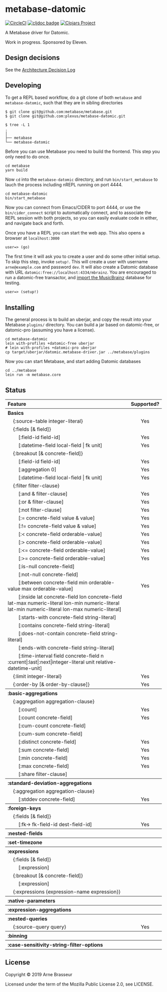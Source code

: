 # metabase-datomic

<!-- badges -->
[![CircleCI](https://circleci.com/gh/plexus/metabase-datomic.svg?style=svg)](https://circleci.com/gh/plexus/metabase-datomic) [![cljdoc badge](https://cljdoc.org/badge/plexus/metabase-datomic)](https://cljdoc.org/d/plexus/metabase-datomic) [![Clojars Project](https://img.shields.io/clojars/v/plexus/metabase-datomic.svg)](https://clojars.org/plexus/metabase-datomic)
<!-- /badges -->

A Metabase driver for Datomic.

Work in progress. Sponsored by Eleven.

## Design decisions

See the [Architecture Decision Log](doc/architecture_decision_log.org)

## Developing

To get a REPL based workflow, do a git clone of both `metabase` and
`metabase-datomic`, such that they are in sibling directories

``` shell
$ git clone git@github.com:metabase/metabase.git
$ git clone git@github.com:plexus/metabase-datomic.git

$ tree -L 1
.
│
├── metabase
└── metabase-datomic
```

Before you can use Metabase you need to build the frontend. This step you only
need to do once.

``` shell
cd metabase
yarn build
```

Now `cd` into the `metabase-datomic` directory, and run `bin/start_metabase` to
lauch the process including nREPL running on port 4444.

``` shell
cd metabase-datomic
bin/start_metabase
```

Now you can connect from Emacs/CIDER to port 4444, or use the
`bin/cider_connect` script to automatically connect, and to associate the REPL
session with both projects, so you can easily evaluate code in either, and
navigate back and forth.

Once you have a REPL you can start the web app. This also opens a browser at
`localhost:3000`

``` clojure
user=> (go)
```

The first time it will ask you to create a user and do some other initial setup.
To skip this step, invoke `setup!`. This will create a user with username
`arne@example.com` and password `dev`. It will also create a Datomic database
with URL `datomic:free://localhost:4334/mbrainz`. You are encouraged to run a
datomic-free transactor, and
[import the MusicBrainz](https://github.com/Datomic/mbrainz-sample)
database for testing.

``` clojure
user=> (setup!)
```

## Installing

The general process is to build an uberjar, and copy the result into your
Metabase `plugins/` directory. You can build a jar based on datomic-free, or
datomic-pro (assuming you have a license).

``` shell
cd metabase-datomic
lein with-profiles +datomic-free uberjar
# lein with-profiles +datomic-pro uberjar
cp target/uberjar/datomic.metabase-driver.jar ../metabase/plugins
```

Now you can start Metabase, and start adding Datomic databases

``` shell
cd ../metabase
lein run -m metabase.core
```

## Status

<!-- feature-table -->
<table><tr><th align='left'>Feature</th><th align='center'>Supported?</th></tr><tr><th align='left'>Basics</th><th align='center'></th></tr><tr><td align='left'>&nbsp;&nbsp;&nbsp;&nbsp;{:source-table integer-literal}</td><td align='center'>Yes</td></tr><tr><td align='left'>&nbsp;&nbsp;&nbsp;&nbsp;{:fields [&amp; field]}</td><td align='center'></td></tr><tr><td align='left'>&nbsp;&nbsp;&nbsp;&nbsp;&nbsp;&nbsp;&nbsp;&nbsp;[:field-id field-id]</td><td align='center'>Yes</td></tr><tr><td align='left'>&nbsp;&nbsp;&nbsp;&nbsp;&nbsp;&nbsp;&nbsp;&nbsp;[:datetime-field local-field | fk unit]</td><td align='center'>Yes</td></tr><tr><td align='left'>&nbsp;&nbsp;&nbsp;&nbsp;{:breakout [&amp; concrete-field]}</td><td align='center'></td></tr><tr><td align='left'>&nbsp;&nbsp;&nbsp;&nbsp;&nbsp;&nbsp;&nbsp;&nbsp;[:field-id field-id]</td><td align='center'>Yes</td></tr><tr><td align='left'>&nbsp;&nbsp;&nbsp;&nbsp;&nbsp;&nbsp;&nbsp;&nbsp;[:aggregation 0]</td><td align='center'>Yes</td></tr><tr><td align='left'>&nbsp;&nbsp;&nbsp;&nbsp;&nbsp;&nbsp;&nbsp;&nbsp;[:datetime-field local-field | fk unit]</td><td align='center'>Yes</td></tr><tr><td align='left'>&nbsp;&nbsp;&nbsp;&nbsp;{:filter filter-clause}</td><td align='center'></td></tr><tr><td align='left'>&nbsp;&nbsp;&nbsp;&nbsp;&nbsp;&nbsp;&nbsp;&nbsp;[:and &amp; filter-clause]</td><td align='center'>Yes</td></tr><tr><td align='left'>&nbsp;&nbsp;&nbsp;&nbsp;&nbsp;&nbsp;&nbsp;&nbsp;[:or &amp; filter-clause]</td><td align='center'>Yes</td></tr><tr><td align='left'>&nbsp;&nbsp;&nbsp;&nbsp;&nbsp;&nbsp;&nbsp;&nbsp;[:not filter-clause]</td><td align='center'>Yes</td></tr><tr><td align='left'>&nbsp;&nbsp;&nbsp;&nbsp;&nbsp;&nbsp;&nbsp;&nbsp;[:= concrete-field value &amp; value]</td><td align='center'>Yes</td></tr><tr><td align='left'>&nbsp;&nbsp;&nbsp;&nbsp;&nbsp;&nbsp;&nbsp;&nbsp;[:!= concrete-field value &amp; value]</td><td align='center'>Yes</td></tr><tr><td align='left'>&nbsp;&nbsp;&nbsp;&nbsp;&nbsp;&nbsp;&nbsp;&nbsp;[:&lt; concrete-field orderable-value]</td><td align='center'>Yes</td></tr><tr><td align='left'>&nbsp;&nbsp;&nbsp;&nbsp;&nbsp;&nbsp;&nbsp;&nbsp;[:&gt; concrete-field orderable-value]</td><td align='center'>Yes</td></tr><tr><td align='left'>&nbsp;&nbsp;&nbsp;&nbsp;&nbsp;&nbsp;&nbsp;&nbsp;[:&lt;= concrete-field orderable-value]</td><td align='center'>Yes</td></tr><tr><td align='left'>&nbsp;&nbsp;&nbsp;&nbsp;&nbsp;&nbsp;&nbsp;&nbsp;[:&gt;= concrete-field orderable-value]</td><td align='center'>Yes</td></tr><tr><td align='left'>&nbsp;&nbsp;&nbsp;&nbsp;&nbsp;&nbsp;&nbsp;&nbsp;[:is-null concrete-field]</td><td align='center'></td></tr><tr><td align='left'>&nbsp;&nbsp;&nbsp;&nbsp;&nbsp;&nbsp;&nbsp;&nbsp;[:not-null concrete-field]</td><td align='center'></td></tr><tr><td align='left'>&nbsp;&nbsp;&nbsp;&nbsp;&nbsp;&nbsp;&nbsp;&nbsp;[:between concrete-field min orderable-value max orderable-value]</td><td align='center'>Yes</td></tr><tr><td align='left'>&nbsp;&nbsp;&nbsp;&nbsp;&nbsp;&nbsp;&nbsp;&nbsp;[:inside lat concrete-field lon concrete-field lat-max numeric-literal lon-min numeric-literal lat-min numeric-literal lon-max numeric-literal]</td><td align='center'></td></tr><tr><td align='left'>&nbsp;&nbsp;&nbsp;&nbsp;&nbsp;&nbsp;&nbsp;&nbsp;[:starts-with concrete-field string-literal]</td><td align='center'></td></tr><tr><td align='left'>&nbsp;&nbsp;&nbsp;&nbsp;&nbsp;&nbsp;&nbsp;&nbsp;[:contains concrete-field string-literal]</td><td align='center'></td></tr><tr><td align='left'>&nbsp;&nbsp;&nbsp;&nbsp;&nbsp;&nbsp;&nbsp;&nbsp;[:does-not-contain concrete-field string-literal]</td><td align='center'></td></tr><tr><td align='left'>&nbsp;&nbsp;&nbsp;&nbsp;&nbsp;&nbsp;&nbsp;&nbsp;[:ends-with concrete-field string-literal]</td><td align='center'></td></tr><tr><td align='left'>&nbsp;&nbsp;&nbsp;&nbsp;&nbsp;&nbsp;&nbsp;&nbsp;[:time-interval field concrete-field n :current|:last|:next|integer-literal unit relative-datetime-unit]</td><td align='center'></td></tr><tr><td align='left'>&nbsp;&nbsp;&nbsp;&nbsp;{:limit integer-literal}</td><td align='center'>Yes</td></tr><tr><td align='left'>&nbsp;&nbsp;&nbsp;&nbsp;{:order-by [&amp; order-by-clause]}</td><td align='center'>Yes</td></tr><tr><th align='left'>:basic-aggregations</th><th align='center'></th></tr><tr><td align='left'>&nbsp;&nbsp;&nbsp;&nbsp;{:aggregation aggregation-clause}</td><td align='center'></td></tr><tr><td align='left'>&nbsp;&nbsp;&nbsp;&nbsp;&nbsp;&nbsp;&nbsp;&nbsp;[:count]</td><td align='center'>Yes</td></tr><tr><td align='left'>&nbsp;&nbsp;&nbsp;&nbsp;&nbsp;&nbsp;&nbsp;&nbsp;[:count concrete-field]</td><td align='center'>Yes</td></tr><tr><td align='left'>&nbsp;&nbsp;&nbsp;&nbsp;&nbsp;&nbsp;&nbsp;&nbsp;[:cum-count concrete-field]</td><td align='center'></td></tr><tr><td align='left'>&nbsp;&nbsp;&nbsp;&nbsp;&nbsp;&nbsp;&nbsp;&nbsp;[:cum-sum concrete-field]</td><td align='center'></td></tr><tr><td align='left'>&nbsp;&nbsp;&nbsp;&nbsp;&nbsp;&nbsp;&nbsp;&nbsp;[:distinct concrete-field]</td><td align='center'>Yes</td></tr><tr><td align='left'>&nbsp;&nbsp;&nbsp;&nbsp;&nbsp;&nbsp;&nbsp;&nbsp;[:sum concrete-field]</td><td align='center'>Yes</td></tr><tr><td align='left'>&nbsp;&nbsp;&nbsp;&nbsp;&nbsp;&nbsp;&nbsp;&nbsp;[:min concrete-field]</td><td align='center'>Yes</td></tr><tr><td align='left'>&nbsp;&nbsp;&nbsp;&nbsp;&nbsp;&nbsp;&nbsp;&nbsp;[:max concrete-field]</td><td align='center'>Yes</td></tr><tr><td align='left'>&nbsp;&nbsp;&nbsp;&nbsp;&nbsp;&nbsp;&nbsp;&nbsp;[:share filter-clause]</td><td align='center'></td></tr><tr><th align='left'>:standard-deviation-aggregations</th><th align='center'></th></tr><tr><td align='left'>&nbsp;&nbsp;&nbsp;&nbsp;{:aggregation aggregation-clause}</td><td align='center'></td></tr><tr><td align='left'>&nbsp;&nbsp;&nbsp;&nbsp;&nbsp;&nbsp;&nbsp;&nbsp;[:stddev concrete-field]</td><td align='center'>Yes</td></tr><tr><th align='left'>:foreign-keys</th><th align='center'></th></tr><tr><td align='left'>&nbsp;&nbsp;&nbsp;&nbsp;{:fields [&amp; field]}</td><td align='center'></td></tr><tr><td align='left'>&nbsp;&nbsp;&nbsp;&nbsp;&nbsp;&nbsp;&nbsp;&nbsp;[:fk-&gt; fk-field-id dest-field-id]</td><td align='center'>Yes</td></tr><tr><th align='left'>:nested-fields</th><th align='center'></th></tr><tr><th align='left'>:set-timezone</th><th align='center'></th></tr><tr><th align='left'>:expressions</th><th align='center'></th></tr><tr><td align='left'>&nbsp;&nbsp;&nbsp;&nbsp;{:fields [&amp; field]}</td><td align='center'></td></tr><tr><td align='left'>&nbsp;&nbsp;&nbsp;&nbsp;&nbsp;&nbsp;&nbsp;&nbsp;[:expression]</td><td align='center'></td></tr><tr><td align='left'>&nbsp;&nbsp;&nbsp;&nbsp;{:breakout [&amp; concrete-field]}</td><td align='center'></td></tr><tr><td align='left'>&nbsp;&nbsp;&nbsp;&nbsp;&nbsp;&nbsp;&nbsp;&nbsp;[:expression]</td><td align='center'></td></tr><tr><td align='left'>&nbsp;&nbsp;&nbsp;&nbsp;{:expressions {expression-name expression}}</td><td align='center'></td></tr><tr><th align='left'>:native-parameters</th><th align='center'></th></tr><tr><th align='left'>:expression-aggregations</th><th align='center'></th></tr><tr><th align='left'>:nested-queries</th><th align='center'></th></tr><tr><td align='left'>&nbsp;&nbsp;&nbsp;&nbsp;{:source-query query}</td><td align='center'>Yes</td></tr><tr><th align='left'>:binning</th><th align='center'></th></tr><tr><th align='left'>:case-sensitivity-string-filter-options</th><th align='center'></th></tr></table>
<!-- /feature-table -->

## License

Copyright &copy; 2019 Arne Brasseur

Licensed under the term of the Mozilla Public License 2.0, see LICENSE.
